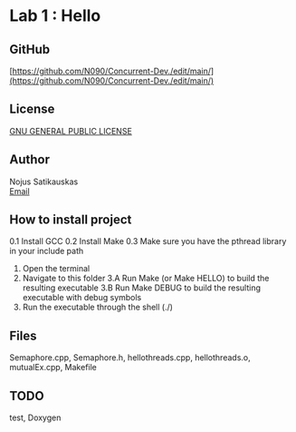 # Lab 1 : Hello  

## GitHub
[https://github.com/N090/Concurrent-Dev./edit/main/](https://github.com/N090/Concurrent-Dev./edit/main/)
  
## License
[GNU GENERAL PUBLIC LICENSE](https://github.com/N090/Concurrent-Dev./blob/main/LICENSE)  

## Author  
Nojus Satikauskas  
[Email](C00261186@setu.ie)  

## How to install project  
0.1 Install GCC 0.2 Install Make 0.3 Make sure you have the pthread library in your include path

1. Open the terminal  
2. Navigate to this folder 3.A Run Make (or Make HELLO) to build the resulting executable 3.B Run Make DEBUG to build the resulting executable with debug symbols  
3. Run the executable through the shell (./)

## Files  
Semaphore.cpp, Semaphore.h, hellothreads.cpp, hellothreads.o, mutualEx.cpp, Makefile
## TODO
test, Doxygen
